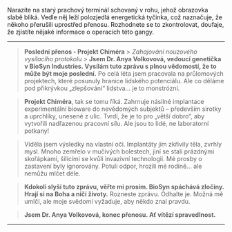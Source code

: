 Narazíte na starý prachový terminál schovaný v rohu, jehož obrazovka slabě bliká. Vedle něj leží polozjedlá energetická tyčinka, což naznačuje, že někoho přerušili uprostřed přenosu. Rozhodnete se to zkontrolovat, doufaje, že zjistíte nějaké informace o operacích této gangy.

---

> **Poslední přenos - Projekt Chiméra** > _Zahajování nouzového vysílacího protokolu_ > **Jsem Dr. Anya Volkovová, vedoucí genetička v BioSyn Industries. Vysílám tuto zprávu s plnou vědomostí, že to může být moje poslední.** Po celá léta jsem pracovala na průlomových projektech, které posunuly hranice lidského potenciálu. Ale co děláme pod přikrývkou „zlepšování“ lidstva... je to monstrózní.

> **Projekt Chiméra**, tak se tomu říká. Zahrnuje násilné implantace experimentální bioware do nevědomých subjektů – především sirotky a uprchlíky, unesené z ulic. Tvrdí, že je to pro „větší dobro“, aby vytvořili nadřazenou pracovní sílu. Ale jsou to lidé, ne laboratorní potkany!

> Viděla jsem výsledky na vlastní oči. Implantáty jim zkřivily těla, zvrhly mysl. Mnoho zemřelo v mučivých bolestech, jiní se stali prázdnými skořápkami, šílícími se kvůli invazivní technologii. Mé prosby o zastavení byly ignorovány. Potuli odpor, hrozili mé rodině... ale nemůžu mlčet déle.

> **Kdokoli slyší tuto zprávu, věřte mi prosím. BioSyn spáchává zločiny. Hrají si na Boha a ničí životy.** Rozneste zprávu. Odhalte je. Možná mě umlčí, ale moje svědomí vyžaduje, aby někdo znal pravdu.

> **Jsem Dr. Anya Volkovová, konec přenosu. Ať vítězí spravedlnost.**

---
